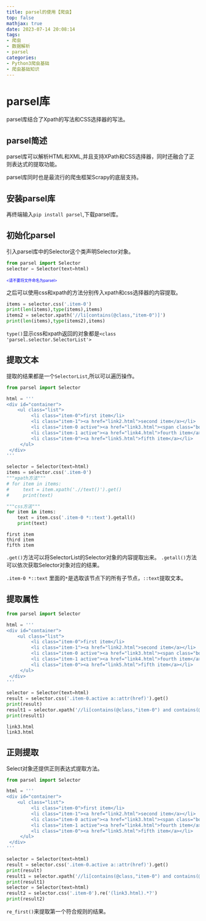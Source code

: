 ```yaml
---
title: parsel的使用【爬虫】
top: false
mathjax: true
date: 2023-07-14 20:08:14
tags:
- 爬虫
- 数据解析
- parsel
categories:
- Python3爬虫基础
- 爬虫基础知识
---
```

# parsel库

parsel库结合了Xpath的写法和CSS选择器的写法。  

<!--more-->

## parsel简述
parsel库可以解析HTML和XML,并且支持XPath和CSS选择器，同时还融合了正则表达式的提取功能。  

parsel库同时也是最流行的爬虫框架Scrapy的底层支持。   

## 安装parsel库

再终端输入`pip install parsel`,下载parsel库。  

## 初始化parsel

引入parsel库中的Selector这个类声明Selector对象。  
```py
from parsel import Selector
selector = Selector(text=html)
```

<font color = blue size = 1><请不要将文件命名为parsel></font>  

之后可以使用css和xpath的方法分别传入xpath和css选择器的内容提取。  

```py
items = selector.css('.item-0')
print(len(items),type(items),items)
items2 = selector.xpath('//li[contains(@class,"item-0")]')
print(len(items),type(items2),items)
```

`type()`显示css和xpath返回的对象都是`<class 'parsel.selector.SelectorList'>`  

## 提取文本
提取的结果都是一个`SelectorList`,所以可以遍历操作。  

```py
from parsel import Selector

html = '''
<div id="container">
    <ul class="list">
         <li class="item-0">first item</li>
         <li class="item-1"><a href="link2.html">second item</a></li>
         <li class="item-0 active"><a href="link3.html"><span class="bold">third item</span></a></li>
         <li class="item-1 active"><a href="link4.html">fourth item</a></li>
         <li class="item-0"><a href="link5.html">fifth item</a></li>
     </ul>
 </div>
'''

selector = Selector(text=html)
items = selector.css('.item-0')
"""xpath方法"""
# for item in items:
#     text = item.xpath('.//text()').get()
#     print(text)

"""css方法"""
for item in items:
    text = item.css('.item-0 *::text').getall()
    print(text)

```

```
first item
third item
fifth item
```
`.get()`方法可以将SelectorList的Selector对象的内容提取出来。 
`.getall()`方法可以依次获取Selector对象对应的结果。  

`.item-0 *::text` 里面的`*`是选取该节点下的所有子节点，`::text`提取文本。  

## 提取属性

```py
from parsel import Selector

html = '''
<div id="container">
    <ul class="list">
         <li class="item-0">first item</li>
         <li class="item-1"><a href="link2.html">second item</a></li>
         <li class="item-0 active"><a href="link3.html"><span class="bold">third item</span></a></li>
         <li class="item-1 active"><a href="link4.html">fourth item</a></li>
         <li class="item-0"><a href="link5.html">fifth item</a></li>
     </ul>
 </div>
'''

selector = Selector(text=html)
result = selector.css('.item-0.active a::attr(href)').get()
print(result)
result1 = selector.xpath('//li[contains(@class,"item-0") and contains(@class,"active")]/a/@href').get()
print(result1)
```

```
link3.html
link3.html
```

## 正则提取

Select对象还提供正则表达式提取方法。  
```py
from parsel import Selector

html = '''
<div id="container">
    <ul class="list">
         <li class="item-0">first item</li>
         <li class="item-1"><a href="link2.html">second item</a></li>
         <li class="item-0 active"><a href="link3.html"><span class="bold">third item</span></a></li>
         <li class="item-1 active"><a href="link4.html">fourth item</a></li>
         <li class="item-0"><a href="link5.html">fifth item</a></li>
     </ul>
 </div>
'''

selector = Selector(text=html)
result = selector.css('.item-0.active a::attr(href)').get()
print(result)
result1 = selector.xpath('//li[contains(@class,"item-0") and contains(@class,"active")]/a/@href').get()
print(result1)
selector = Selector(text=html)
result2 = selector.css('.item-0').re('(link3.html).*?')
print(result2)
```

`re_first()`来提取第一个符合规则的结果。  